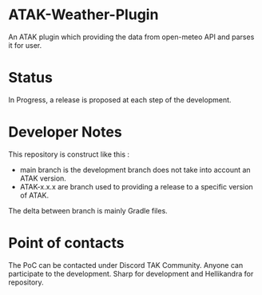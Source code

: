 # ATAK-Weather-Plugin

An ATAK plugin which providing the data from open-meteo API and parses it for user.

# Status

In Progress, a release is proposed at each step of the development.


# Developer Notes

This repository is construct like this :
* main branch is the development branch does not take into account an ATAK version.
* ATAK-x.x.x are branch used to providing a release to a specific version of ATAK.

The delta between branch is mainly Gradle files.

# Point of contacts

The PoC can be contacted under Discord TAK Community. Anyone can participate to the development.
Sharp for development and Hellikandra for repository.

